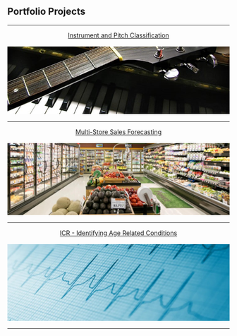 ## Portfolio Projects

---

[<center>Instrument and Pitch Classification</center>](projects/music)
<br>
[<img src="images/guitar_piano_cropped.jpg?raw=true"/>](projects/music)

---
[<center>Multi-Store Sales Forecasting </center>](projects/sales-forcasting)
<br>
[<img src="images/supermarket-3.jpg?raw=true"/>](projects/sales-forcasting)

---
[<center>ICR - Identifying Age Related Conditions</center>](projects/icr-predictions)
<br>
[<img src="images/heartbeat-graph.PNG?raw=true"/>](projects/icr-predictions)




---
<!-- Remove above link if you don't want to attibute -->
